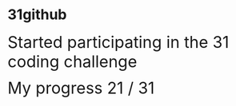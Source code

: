 # 31github

<span style="font-size: 2rem;"> Started participating in the 31 coding challenge</span>

<span style="font-size: 2rem;">My progress 21 / 31</span>
